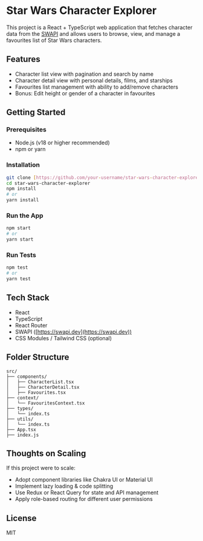 # Star Wars Character Explorer

This project is a React + TypeScript web application that fetches character data from the [SWAPI](https://swapi.dev) and allows users to browse, view, and manage a favourites list of Star Wars characters.

## Features

- Character list view with pagination and search by name
- Character detail view with personal details, films, and starships
- Favourites list management with ability to add/remove characters
- Bonus: Edit height or gender of a character in favourites

## Getting Started

### Prerequisites

- Node.js (v18 or higher recommended)
- npm or yarn

### Installation

```bash
git clone [https://github.com/your-username/star-wars-character-explorer.git](https://github.com/VishalGulati/star-wars-character-explorer.git)
cd star-wars-character-explorer
npm install
# or
yarn install
```

### Run the App

```bash
npm start
# or
yarn start
```

### Run Tests

```bash
npm test
# or
yarn test
```

## Tech Stack

- React
- TypeScript
- React Router
- SWAPI ([https://swapi.dev](https://swapi.dev))
- CSS Modules / Tailwind CSS (optional)

## Folder Structure

```
src/
├── components/
│   ├── CharacterList.tsx
│   ├── CharacterDetail.tsx
│   ├── Favourites.tsx
├── context/
│   └── FavouritesContext.tsx
├── types/
│   └── index.ts
├── utils/
│   └── index.ts
├── App.tsx
├── index.js
```

## Thoughts on Scaling

If this project were to scale:

- Adopt component libraries like Chakra UI or Material UI
- Implement lazy loading & code splitting
- Use Redux or React Query for state and API management
- Apply role-based routing for different user permissions

## License

MIT


